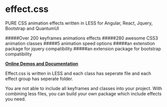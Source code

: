 # effect.css
PURE CSS animation effects written in LESS for Angular, React, Jquery, Bootstrap and QuantumUI

#####Over 200  keyframes animations effects
#####280 awesome CSS3 animation classes
#####5 animation speed options
#####an extenstion package for jquery compatibility 
#####an extension package for bootstrap compatibility

[**Online Demos and Documentation**](http://effectcss.quantumui.org/)

Effect.css is written in LESS and each class has seperate file and each effect group has seperate folder.

You are not able to include all keyframes and classes into your project. With combining less files, you can build your own package which include effects you need.



